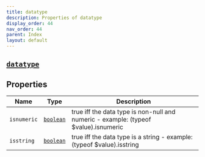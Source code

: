 ```yaml
---
title: datatype
description: Properties of datatype
display_order: 44
nav_order: 44
parent: Index
layout: default
---
```


##  [`datatype`](./datatype.html) 


## Properties

| Name | Type | Description |
|------|------|-------------|
| `isnumeric` | [`boolean`](./boolean.html) | true iff the data type is non-null and numeric - example: (typeof $value).isnumeric |
| `isstring` | [`boolean`](./boolean.html) | true iff the data type is a string - example: (typeof $value).isstring |



